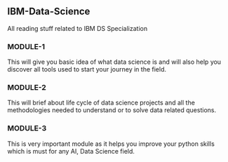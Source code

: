 ## IBM-Data-Science
All reading stuff related to IBM DS Specialization

### MODULE-1 
This will give you basic idea of what data science is and will also help you discover all tools used to start your journey in the field.

### MODULE-2
This will brief about life cycle of data science projects and all the methodologies needed to understand or to solve data related questions.

### MODULE-3
This is very important module as it helps you improve your python skills which is must for any AI, Data Science field.
